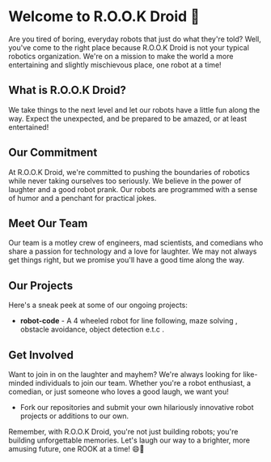 # Welcome to R.O.O.K Droid 🤖

Are you tired of boring, everyday robots that just do what they're told? Well, you've come to the right place because R.O.O.K Droid is not your typical robotics organization. We're on a mission to make the world a more entertaining and slightly mischievous place, one robot at a time!

## What is R.O.O.K Droid?

We take things to the next level and let our robots have a little fun along the way. Expect the unexpected, and be prepared to be amazed, or at least entertained!

## Our Commitment

At R.O.O.K Droid, we're committed to pushing the boundaries of robotics while never taking ourselves too seriously. We believe in the power of laughter and a good robot prank. Our robots are programmed with a sense of humor and a penchant for practical jokes.

## Meet Our Team

Our team is a motley crew of engineers, mad scientists, and comedians who share a passion for technology and a love for laughter. We may not always get things right, but we promise you'll have a good time along the way.


## Our Projects

Here's a sneak peek at some of our ongoing projects:

- **robot-code** - A 4 wheeled robot for line following, maze solving , obstacle avoidance, object detection e.t.c .

## Get Involved

Want to join in on the laughter and mayhem? We're always looking for like-minded individuals to join our team. Whether you're a robot enthusiast, a comedian, or just someone who loves a good laugh, we want you!

- Fork our repositories and submit your own hilariously innovative robot projects or additions to our own.

Remember, with R.O.O.K Droid, you're not just building robots; you're building unforgettable memories. Let's laugh our way to a brighter, more amusing future, one ROOK at a time! 😄🤖
